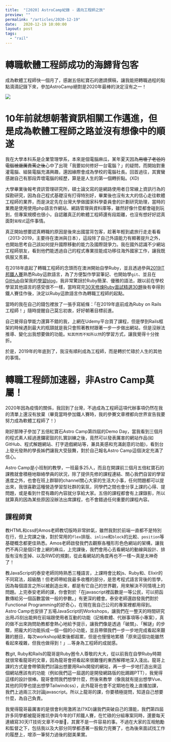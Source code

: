 ```yaml
---
title:  "[2020] AstroCamp紀錄 - 邁向工程師之旅"
preview: ""
permalink: "/articles/2020-12-19"
date:   2020-12-19 10:00:00
layout: post
tags: 
  - "rail"   
---
```


# 轉職軟體工程師成功的海歸背包客

成為軟體工程師快一個月了，感謝五倍紅寶石的邀請撰稿，讓我能把轉職過程的點點滴滴記錄下來，參加AstroCamp絕對是2020年最棒的決定沒有之一！

![](https://i.imgur.com/6YDNVdK.jpg)

# 10年前就想朝著資訊相關工作邁進，但是成為軟體工程師之路並沒有想像中的順遂

我在大學本科系是企業管理學系，本來是個電腦麻瓜，某年夏天因為~~用壞了老爸的電腦被嚴厲責罵之後~~心中了出現「我要如何修好一台電腦？」的疑問，而開始對重灌電腦、組裝電腦充滿興趣，還因緣際會成為學校的電腦社長。回首過往，其實蠻感謝自己有那段弄壞電腦的經歷，算是是人生的第一個轉折點。(XD)  

大學畢業後報考資訊管理研究所，碩士論文寫的是網路使用者日常線上資訊行為的探勘研究，因為自己程式基礎沒有打得特別好，畢業後也沒有太大的信心走往軟體工程師的業界，而是決定先在台灣大學做國家科學委員會的計劃研究助理，當時的業務是使用使用php語言作網站、網路管理與資料庫等，雖然好像什麼都會碰到玩到，但專案規模也很小，自認離真正的軟體工程師還有段距離，也沒有想好好認真面對`寫程式`這件事情。  

真正開始想要認真轉職的原因是後來出國當背包客，趁著年輕到處旅行走走看看（2013-2019，主要待在澳洲與日本），這段除了自己外語能力有顯著提升之外，也開始思考自己該如何提升國際移動的能力及國際競爭力。我在國外認識不少網站工程師朋友，看到他們能透過自己的程式專業技能成功移往海外國家工作，讓我既佩服又羨慕。


在2018年底起了轉職工程師的念頭而在澳洲開始自學Ruby，並且透過參與[2019IT邦鐵人賽](https://ithelp.ithome.com.tw/users/20111177/ironman/1613)熟悉Ruby這款語言，為了方便製作學習筆記、也開始學`git`、並且在[GitHub](https://github.com/tingtinghsu/blog)自架我的[學習blog](https://tingtinghsu.github.io/blog/)，我非常驚訝於Ruby簡潔、優雅的語法，跟以前在學校學習其他語言的感受很不一樣，當時寫完[30天修煉Ruby面試精選30題](https://ithelp.ithome.com.tw/users/20111177/ironman/1613)後有幸得到鐵人賽佳作後，決定以Ruby這款語言作為轉職工程師的起點。

當時的我在自己的錢包裡放了一張手寫紙條：「在2019年底前成為Ruby on Rails工程師！」隨時提醒自己莫忘初衷，好好朝著目標前進。

自己覺得自學能力還算不錯的我，上網在Udemy平台買了課程，但是學到Rails框架的時候遇到最大的瓶頸就是我只會照著教材跟著一步一步做出網站，但是沒辦法推導、變化出我想要做的功能。`知其然而不知所以然`的學習方式，讓我覺得十分挫折。

於是，2019年的年底到了，我沒有順利成為工程師，而是轉於忙碌於人生的其他的事情。

# 轉職工程師加速器，非Astro Camp莫屬！

2020年因為疫情的關係，我回到了台灣，不過成為工程師這項代辦事項仍然在我的清單上還沒有放棄（畢竟當時參加鐵人賽時，我的參賽文章裡都向世界宣告我要努力成為軟體工程師了！）

剛好那陣子參加了五倍紅寶石Astro Camp第四屆的Demo Day，當我看到三個月的程式素人經過進鑼密鼓的扎實訓練之後，竟然可以發表厲害的網站作品(如GitHub、程式解題網站、打字遊戲網站等，兼具美感和充滿創意的功能)，看到台上發光發熱的學長姊們讓我大受鼓舞，對於自己報名Astro Camp這個決定充滿了信心。

Astro Camp是小班制的教學，一班最多25人，而且在開課前三個月五倍紅寶石的課務就會積極地聯絡學員的狀況，除了提供先修的課程連結、關心我們自習的學習進度之外，也會在班上群聊的channel關心大家的生活大小事，任何問題都可以提出來，我很喜歡這種營造學習型社群的氣氛，同學們之間也會分享上課的心得、提問題，或是看到什麼有趣的內容就分享給大家。五倍的課程都會有上課錄影，所以就算真的因為某些原因沒辦法出席課程，也不會錯過任何重要的課程內容。

## 課程師資

教HTML和css的Amos老師教切版時非常帥氣，雖然我對於前端一直都不是特別在行，但上完課之後，對於常用的`flex`排版、`inline`和`block`的比較、`position`等基礎概念都更佳熟悉。Amos老師啟發我們去觀察各種形形色色網站的架構，讓我們不再只是個只會上網的麻瓜，上完課後，我們會用心去看網站的動線與設計、排版有沒有歪掉、以及RWD的規劃，從此看網站的角度再也不一樣～真是太神奇了！

教JavaScript的泰安老師同時熟悉三種語言，上課時會比較js、Ruby和、Elixir的不同寫法，超級酷！但老師帶給我最多收穫的部分，是思考程式語言背後的哲學，因為每個語言之所以被創造出來，都是有它自己的世界觀，用來解決不同情境上的問題。上完泰安老師的課，你會對於「在javascript裡函數是一等公民，可以把函數傳給另一個函數當做一般的參數。」有更深的體會。泰安老師還啟發我們對於Functional Programming的好奇心，在現在我自己公司的專案裡都用得到。Astro Camp也安排了五場JavaScript的Workshops，讓我們在一整天的時間研究出用JS刻出能夠在前端跟使用者互動的功能（記帳軟體、代辦事項等小專案），真的做不出來詢問助教都會熱心地給予提示，讓我們像是透過「破關」、「解謎」的步驟，把龐大的功能拆成一個一個的小功能，並且帶領我們一步一步地完成看起來艱難的題目，每次workshop結束後都超累，但是也慢慢地累積「原來這個功能雖然看起來複雜，但我也做得到！」...等身為工程師的成就感。


教git, Ruby和Rails的龍哥是Ruby圈令人尊敬的大大，從以前我在自學Ruby時期就很常看龍哥的文章，因為龍哥會把看起來很難懂的東西解釋地深入淺出。龍哥上課的方式是會帶領我們討論出想要用Rails開發的網站，再一步一步地打造出來這個網站應該有的功能（例如我們這一屆選的是開發網路版的批踢踢PTT），我覺得這樣的設計很棒。龍哥會問我們想學什麼，然後來教學（像我就有提出想學Vue、其他的同學也提出想學Tailwindcss），此外龍哥也會不定期地在晚上直播加課，我們上過兩三次討論javascript。所以上龍哥的課，你要積極提問，知道自己想要什麼，為自己負責。

我覺得龍哥最厲害的是很會利用激將法(?XD)讓我們突破自己的潛能，我們第四屆許多同學都被龍哥推坑參與今年的IT邦鐵人賽，在忙碌的分組專案同時，還要每天連續寫30天IT技術文章不中斷，其實不是一件容易的事。不過在大家的互相勉勵和監督之下，包括我以及大部分同學都憑著一股毅力完賽了，也為後來面試找工作的履歷上，增添一筆努力過後的甜美果實。




